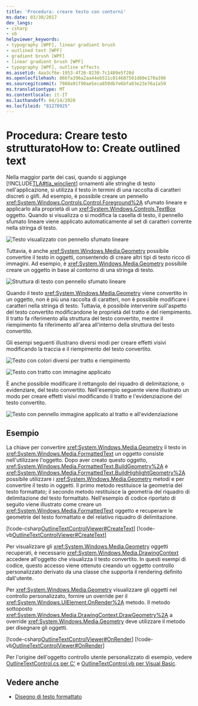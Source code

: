 ```yaml
---
title: 'Procedura: creare testo con contorni'
ms.date: 03/30/2017
dev_langs:
- csharp
- vb
helpviewer_keywords:
- typography [WPF], linear gradient brush
- outlined text [WPF]
- gradient brush [WPF]
- linear gradient brush [WPF]
- typography [WPF], outline effects
ms.assetid: 4aa3cf6e-1953-4f26-8230-7c1409e5f28d
ms.openlocfilehash: 86bfa396a2aa44eb511c014687501d60e170a396
ms.sourcegitcommit: 7980a91f90ae5eca859db7e6bfa03e23e76a1a50
ms.translationtype: MT
ms.contentlocale: it-IT
ms.lasthandoff: 04/14/2020
ms.locfileid: "81278925"
---
```

# <a name="how-to-create-outlined-text"></a>Procedura: Creare testo strutturatoHow to: Create outlined text

Nella maggior parte dei casi, quando si aggiunge [!INCLUDE[TLA#tla_winclient](../../../../includes/tlasharptla-winclient-md.md)] ornamenti alle stringhe di testo nell'applicazione, si utilizza il testo in termini di una raccolta di caratteri discreti o glifi. Ad esempio, è possibile creare un pennello <xref:System.Windows.Controls.Control.Foreground%2A> sfumato lineare e applicarlo alla proprietà di un <xref:System.Windows.Controls.TextBox> oggetto. Quando si visualizza o si modifica la casella di testo, il pennello sfumato lineare viene applicato automaticamente al set di caratteri corrente nella stringa di testo.  
  
 ![Testo visualizzato con pennello sfumato lineare](./media/how-to-create-outlined-text/text-linear-gradient.jpg)
  
 Tuttavia, è anche <xref:System.Windows.Media.Geometry> possibile convertire il testo in oggetti, consentendo di creare altri tipi di testo ricco di immagini. Ad esempio, è <xref:System.Windows.Media.Geometry> possibile creare un oggetto in base al contorno di una stringa di testo.  
  
 ![Struttura di testo con pennello sfumato lineare](./media/how-to-create-outlined-text/text-outline-linear-gradient.jpg)  
  
 Quando il testo <xref:System.Windows.Media.Geometry> viene convertito in un oggetto, non è più una raccolta di caratteri, non è possibile modificare i caratteri nella stringa di testo. Tuttavia, è possibile intervenire sull'aspetto del testo convertito modificandone le proprietà del tratto e del riempimento. Il tratto fa riferimento alla struttura del testo convertito, mentre il riempimento fa riferimento all'area all'interno della struttura del testo convertito.  
  
 Gli esempi seguenti illustrano diversi modi per creare effetti visivi modificando la traccia e il riempimento del testo convertito.  
  
 ![Testo con colori diversi per tratto e riempimento](./media/how-to-create-outlined-text/fill-stroke-text-effect.jpg)  
  
 ![Testo con tratto con immagine applicato](./media/how-to-create-outlined-text/image-brush-application.jpg)
  
 È anche possibile modificare il rettangolo del riquadro di delimitazione, o evidenziare, del testo convertito. Nell'esempio seguente viene illustrato un modo per creare effetti visivi modificando il tratto e l'evidenziazione del testo convertito.  
  
 ![Testo con pennello immagine applicato al tratto e all'evidenziazione](./media/how-to-create-outlined-text/image-brush-text-application.jpg)

## <a name="example"></a>Esempio  
 La chiave per convertire <xref:System.Windows.Media.Geometry> il testo in <xref:System.Windows.Media.FormattedText> un oggetto consiste nell'utilizzare l'oggetto. Dopo aver creato questo oggetto, <xref:System.Windows.Media.FormattedText.BuildGeometry%2A> è <xref:System.Windows.Media.FormattedText.BuildHighlightGeometry%2A> possibile utilizzare i <xref:System.Windows.Media.Geometry> metodi e per convertire il testo in oggetti. Il primo metodo restituisce la geometria del testo formattato; il secondo metodo restituisce la geometria del riquadro di delimitazione del testo formattato. Nell'esempio di codice riportato di seguito viene illustrato come creare un <xref:System.Windows.Media.FormattedText> oggetto e recuperare le geometrie del testo formattato e del relativo riquadro di delimitazione.  
  
 [!code-csharp[OutlineTextControlViewer#CreateText](~/samples/snippets/csharp/VS_Snippets_Wpf/OutlineTextControlViewer/CSharp/OutlineTextControl.cs#createtext)]
 [!code-vb[OutlineTextControlViewer#CreateText](~/samples/snippets/visualbasic/VS_Snippets_Wpf/OutlineTextControlViewer/visualbasic/outlinetextcontrol.vb#createtext)]  
  
 Per visualizzare gli <xref:System.Windows.Media.Geometry> oggetti recuperati, è necessario <xref:System.Windows.Media.DrawingContext> accedere all'oggetto che visualizza il testo convertito. In questi esempi di codice, questo accesso viene ottenuto creando un oggetto controllo personalizzato derivato da una classe che supporta il rendering definito dall'utente.  
  
 Per <xref:System.Windows.Media.Geometry> visualizzare gli oggetti nel controllo personalizzato, fornire un override per il <xref:System.Windows.UIElement.OnRender%2A> metodo. Il metodo sottoposto <xref:System.Windows.Media.DrawingContext.DrawGeometry%2A> a override <xref:System.Windows.Media.Geometry> deve utilizzare il metodo per disegnare gli oggetti.  
  
 [!code-csharp[OutlineTextControlViewer#OnRender](~/samples/snippets/csharp/VS_Snippets_Wpf/OutlineTextControlViewer/CSharp/OutlineTextControl.cs#onrender)]
 [!code-vb[OutlineTextControlViewer#OnRender](~/samples/snippets/visualbasic/VS_Snippets_Wpf/OutlineTextControlViewer/visualbasic/outlinetextcontrol.vb#onrender)]  
  
  Per l'origine dell'oggetto controllo utente personalizzato di esempio, vedere [OutlineTextControl.cs per C'](https://github.com/dotnet/docs/tree/master/samples/snippets/csharp/VS_Snippets_Wpf/OutlineTextControlViewer/CSharp/OutlineTextControl.cs) e [OutlineTextControl.vb per Visual Basic](https://github.com/dotnet/docs/blob/master/samples/snippets/visualbasic/VS_Snippets_Wpf/OutlineTextControlViewer/visualbasic/outlinetextcontrol.vb).
  
## <a name="see-also"></a>Vedere anche

- [Disegno di testo formattato](drawing-formatted-text.md)
